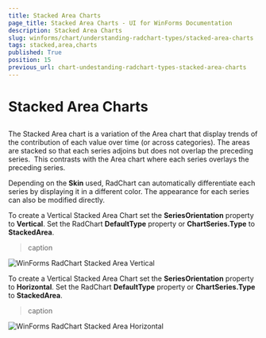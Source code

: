 ```yaml
---
title: Stacked Area Charts
page_title: Stacked Area Charts - UI for WinForms Documentation
description: Stacked Area Charts
slug: winforms/chart/understanding-radchart-types/stacked-area-charts
tags: stacked,area,charts
published: True
position: 15
previous_url: chart-undestanding-radchart-types-stacked-area-charts
---
```


# Stacked Area Charts



## 

The Stacked Area chart is a variation of the Area chart that display trends of the contribution of each value over time (or across categories). The areas are stacked so that each series adjoins but does not overlap the preceding series.  This contrasts with the Area chart where each series overlays the preceding series. 

Depending on the __Skin__ used, RadChart can automatically differentiate each series by displaying it in a different color. The appearance for each series can also be modified directly.

To create a Vertical Stacked Area Chart set the __SeriesOrientation__ property to __Vertical__. Set the RadChart __DefaultType__ property or __ChartSeries.Type__ to __StackedArea__.
>caption 

![WinForms RadChart Stacked Area Vertical](images/chart-undestanding-radchart-types-stacked-area-charts001.png)



To create a Vertical Stacked Area Chart set the __SeriesOrientation__ property to __Horizontal__. Set the RadChart __DefaultType__ property or __ChartSeries.Type__ to __StackedArea__.
>caption 

![WinForms RadChart Stacked Area Horizontal](images/chart-undestanding-radchart-types-stacked-area-charts002.png)

